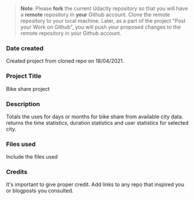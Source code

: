 >**Note**: Please **fork** the current Udacity repository so that you will have a **remote** repository in **your** Github account. Clone the remote repository to your local machine. Later, as a part of the project "Post your Work on Github", you will push your proposed changes to the remote repository in your Github account.

### Date created
Created project from cloned repo on 18/04/2021.

### Project Title
Bike share project 

### Description
Totals the uses for days or months for bike share from available city data.
returns the time statistics, duration statistics and user statistics for selected city.

### Files used
Include the files used

### Credits
It's important to give proper credit. Add links to any repo that inspired you or blogposts you consulted.

